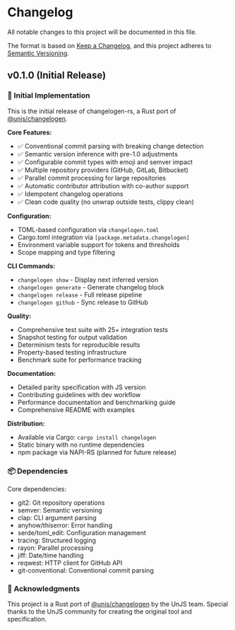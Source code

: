 # Changelog

All notable changes to this project will be documented in this file.

The format is based on [Keep a Changelog](https://keepachangelog.com/en/1.0.0/),
and this project adheres to [Semantic Versioning](https://semver.org/spec/v2.0.0.html).

## v0.1.0 (Initial Release)

### 🎉 Initial Implementation

This is the initial release of changelogen-rs, a Rust port of [@unjs/changelogen](https://github.com/unjs/changelogen).

**Core Features:**
- ✅ Conventional commit parsing with breaking change detection
- ✅ Semantic version inference with pre-1.0 adjustments
- ✅ Configurable commit types with emoji and semver impact
- ✅ Multiple repository providers (GitHub, GitLab, Bitbucket)
- ✅ Parallel commit processing for large repositories
- ✅ Automatic contributor attribution with co-author support
- ✅ Idempotent changelog operations
- ✅ Clean code quality (no unwrap outside tests, clippy clean)

**Configuration:**
- TOML-based configuration via `changelogen.toml`
- Cargo.toml integration via `[package.metadata.changelogen]`
- Environment variable support for tokens and thresholds
- Scope mapping and type filtering

**CLI Commands:**
- `changelogen show` - Display next inferred version
- `changelogen generate` - Generate changelog block
- `changelogen release` - Full release pipeline
- `changelogen github` - Sync release to GitHub

**Quality:**
- Comprehensive test suite with 25+ integration tests
- Snapshot testing for output validation
- Determinism tests for reproducible results
- Property-based testing infrastructure
- Benchmark suite for performance tracking

**Documentation:**
- Detailed parity specification with JS version
- Contributing guidelines with dev workflow
- Performance documentation and benchmarking guide
- Comprehensive README with examples

**Distribution:**
- Available via Cargo: `cargo install changelogen`
- Static binary with no runtime dependencies
- npm package via NAPI-RS (planned for future release)

### 📦 Dependencies

Core dependencies:
- git2: Git repository operations
- semver: Semantic versioning
- clap: CLI argument parsing
- anyhow/thiserror: Error handling
- serde/toml_edit: Configuration management
- tracing: Structured logging
- rayon: Parallel processing
- jiff: Date/time handling
- reqwest: HTTP client for GitHub API
- git-conventional: Conventional commit parsing

### 🙏 Acknowledgments

This project is a Rust port of [@unjs/changelogen](https://github.com/unjs/changelogen) by the UnJS team.
Special thanks to the UnJS community for creating the original tool and specification.
